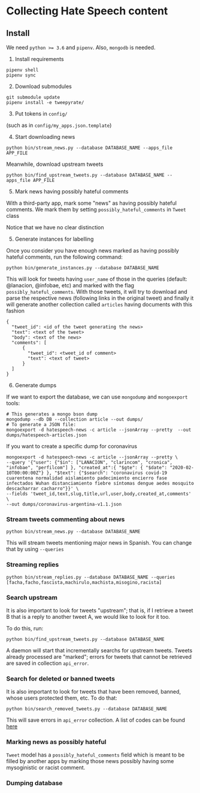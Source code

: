 # Collecting Hate Speech content


## Install

We need `python >= 3.6` and `pipenv`. Also, `mongodb` is needed.

1. Install requirements

```
pipenv shell
pipenv sync
```

2. Download submodules

```
git submodule update
pipenv install -e tweepyrate/
```

3. Put tokens in `config/`

(such as in `config/my_apps.json.template`)

4. Start downloading news
```
python bin/stream_news.py --database DATABASE_NAME --apps_file APP_FILE
```

Meanwhile, download upstream tweets

```
python bin/find_upstream_tweets.py --database DATABASE_NAME --apps_file APP_FILE
```

5. Mark news having possibly hateful comments

With a third-party app, mark some "news" as having possibly hateful comments. We mark them by setting `possibly_hateful_comments` in `Tweet` class

Notice that we have no clear distinction

5. Generate instances for labelling

Once you consider you have enough news marked as having possibly hateful comments, run the following command:

```
python bin/generate_instances.py --database DATABASE_NAME
```

This will look for tweets having `user_name` of those in the queries (default: @lanacion, @infobae, etc) and marked with the flag `possibly_hateful_comments`. With those tweets, it will try to download and parse the respective news (following links in the original tweet) and finally it will generate another collection called `articles` having documents with this fashion

```
{
  "tweet_id": <id of the tweet generating the news>
  "text": <text of the tweet>
  "body": <text of the news>
  "comments": [
      {
        "tweet_id": <tweet_id of comment>
        "text": <text of tweet>
      }
  ]
}
```

6. Generate dumps

If we want to export the database, we can use `mongodump` and `mongoexport` tools:

```
# This generates a mongo bson dump
mongodump --db DB --collection article --out dumps/
# To generate a JSON file:
mongoexport -d hatespeech-news -c article --jsonArray --pretty  --out dumps/hatespeech-articles.json
```

If you want to create a specific dump for coronavirus
```
mongoexport -d hatespeech-news -c article --jsonArray --pretty \
--query '{"user": {"$in": ["LANACION", "clarincom", "cronica", "infobae", "perfilcom"] }, "created_at":{ "$gte": { "$date": "2020-02-10T00:00:00Z"} }, "$text": {"$search": "coronavirus covid-19 cuarentena normalidad aislamiento padecimiento encierro fase infectados Wuhan distanciamiento fiebre síntomas dengue aedes mosquito descacharrar cacharro"}}' \
--fields 'tweet_id,text,slug,title,url,user,body,created_at,comments' \
--out dumps/coronavirus-argentina-v1.1.json
```
### Stream tweets commenting about news


```
python bin/stream_news.py --database DATABASE_NAME
```

This will stream tweets mentioning major news in Spanish. You can change that
by using `--queries`


### Streaming replies

```
python bin/stream_replies.py --database DATABASE_NAME --queries [facha,facho,fascista,machirulo,machista,misogino,racista]
```

### Search upstream

It is also important to look for tweets "upstream"; that is, if I retrieve a tweet B that is a reply to another tweet A, we would like to look for it too.

To do this, run:

```
python bin/find_upstream_tweets.py --database DATABASE_NAME
```

A daemon will start that incrementally searchs for upstream tweets. Tweets already processed are "marked"; errors for tweets that cannot be retrieved are saved in collection `api_error`.

### Search for deleted or banned tweets

It is also important to look for tweets that have been removed, banned, whose users protected them, etc. To do that:

```
python bin/search_removed_tweets.py --database DATABASE_NAME
```

This will save errors in `api_error` collection. A list of codes can be found [here](https://developer.twitter.com/en/docs/basics/response-codes)


### Marking news as possibly hateful

`Tweet` model has a `possibly_hateful_comments` field which is meant to be filled by another apps by marking those news possibly having some mysoginistic or racist comment.


### Dumping database
